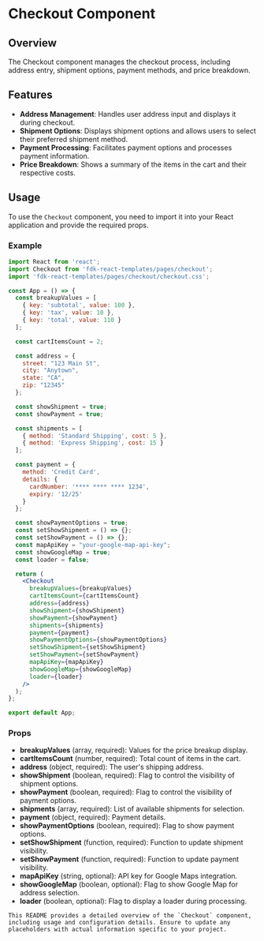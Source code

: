 # Checkout Component

## Overview
The Checkout component manages the checkout process, including address entry, shipment options, payment methods, and price breakdown.

## Features
- **Address Management**: Handles user address input and displays it during checkout.
- **Shipment Options**: Displays shipment options and allows users to select their preferred shipment method.
- **Payment Processing**: Facilitates payment options and processes payment information.
- **Price Breakdown**: Shows a summary of the items in the cart and their respective costs.

## Usage
To use the `Checkout` component, you need to import it into your React application and provide the required props.

### Example
```jsx
import React from 'react';
import Checkout from 'fdk-react-templates/pages/checkout';
import 'fdk-react-templates/pages/checkout/checkout.css';

const App = () => {
  const breakupValues = [
    { key: 'subtotal', value: 100 },
    { key: 'tax', value: 10 },
    { key: 'total', value: 110 }
  ];

  const cartItemsCount = 2;

  const address = {
    street: "123 Main St",
    city: "Anytown",
    state: "CA",
    zip: "12345"
  };

  const showShipment = true;
  const showPayment = true;

  const shipments = [
    { method: 'Standard Shipping', cost: 5 },
    { method: 'Express Shipping', cost: 15 }
  ];

  const payment = {
    method: 'Credit Card',
    details: {
      cardNumber: '**** **** **** 1234',
      expiry: '12/25'
    }
  };

  const showPaymentOptions = true;
  const setShowShipment = () => {};
  const setShowPayment = () => {};
  const mapApiKey = "your-google-map-api-key";
  const showGoogleMap = true;
  const loader = false;

  return (
    <Checkout
      breakupValues={breakupValues}
      cartItemsCount={cartItemsCount}
      address={address}
      showShipment={showShipment}
      showPayment={showPayment}
      shipments={shipments}
      payment={payment}
      showPaymentOptions={showPaymentOptions}
      setShowShipment={setShowShipment}
      setShowPayment={setShowPayment}
      mapApiKey={mapApiKey}
      showGoogleMap={showGoogleMap}
      loader={loader}
    />
  );
};

export default App;

```

### Props
- **breakupValues** (array, required): Values for the price breakup display.
- **cartItemsCount** (number, required): Total count of items in the cart.
- **address** (object, required): The user's shipping address.
- **showShipment** (boolean, required): Flag to control the visibility of shipment options.
- **showPayment** (boolean, required): Flag to control the visibility of payment options.
- **shipments** (array, required): List of available shipments for selection.
- **payment** (object, required): Payment details.
- **showPaymentOptions** (boolean, required): Flag to show payment options.
- **setShowShipment** (function, required): Function to update shipment visibility.
- **setShowPayment** (function, required): Function to update payment visibility.
- **mapApiKey** (string, optional): API key for Google Maps integration.
- **showGoogleMap** (boolean, optional): Flag to show Google Map for address selection.
- **loader** (boolean, optional): Flag to display a loader during processing.

```
This README provides a detailed overview of the `Checkout` component, including usage and configuration details. Ensure to update any placeholders with actual information specific to your project.
